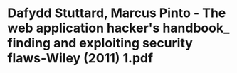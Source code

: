 # Dafydd Stuttard, Marcus Pinto - The web application hacker's handbook\_ finding and exploiting security flaws-Wiley (2011) 1.pdf

